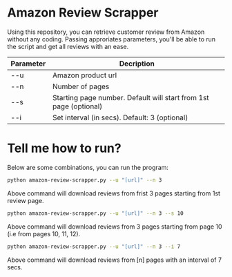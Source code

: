 # Amazon Review Scrapper

Using this repository, you can retrieve customer review from Amazon without any coding. Passing approriates parameters, you'll be able to run the script and get all reviews with an ease.

| Parameter | Decription |
| ------ | ------ |
| --u | Amazon product url |
| --n | Number of pages |
| --s | Starting page number. Default will start from 1st page  (optional) |
| --i | Set interval (in secs). Default: 3  (optional) |




# Tell me how to run? 

Below are some combinations, you can run the program:

```sh
python amazon-review-scrapper.py --u "[url]" --n 3
```
Above command will download reviews from frist 3 pages starting from 1st review page.


```sh
python amazon-review-scrapper.py --u "[url]" --n 3 --s 10
```
Above command will download reviews from 3 pages starting from page 10 (i.e from pages 10, 11, 12).


```sh
python amazon-review-scrapper.py --u "[url]" --n 3 --i 7
```
Above command will download reviews from [n] pages with an interval of 7 secs. 
